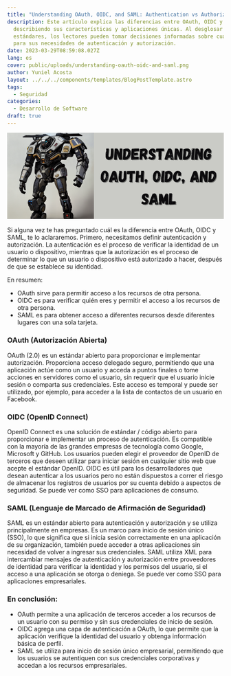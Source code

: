 ```yaml
---
title: "Understanding OAuth, OIDC, and SAML: Authentication vs Authorization"
description: Este artículo explica las diferencias entre OAuth, OIDC y SAML,
  describiendo sus características y aplicaciones únicas. Al desglosar estos
  estándares, los lectores pueden tomar decisiones informadas sobre cuál usar
  para sus necesidades de autenticación y autorización.
date: 2023-03-29T08:59:08.027Z
lang: es
cover: public/uploads/understanding-oauth-oidc-and-saml.png
author: Yuniel Acosta
layout: ../../../components/templates/BlogPostTemplate.astro
tags:
  - Seguridad
categories:
  - Desarrollo de Software
draft: true
---
```

![Comprendiendo OAuth, OIDC y SAML: Autenticación vs Autorización](public/uploads/understanding-oauth-oidc-and-saml.png "Comprendiendo OAuth, OIDC y SAML: Autenticación vs Autorización")

Si alguna vez te has preguntado cuál es la diferencia entre OAuth, OIDC y SAML, te lo aclararemos. Primero, necesitamos definir autenticación y autorización. La autenticación es el proceso de verificar la identidad de un usuario o dispositivo, mientras que la autorización es el proceso de determinar lo que un usuario o dispositivo está autorizado a hacer, después de que se establece su identidad.

En resumen:

- OAuth sirve para permitir acceso a los recursos de otra persona.
- OIDC es para verificar quién eres y permitir el acceso a los recursos de otra persona.
- SAML es para obtener acceso a diferentes recursos desde diferentes lugares con una sola tarjeta.

### OAuth (Autorización Abierta)

OAuth (2.0) es un estándar abierto para proporcionar e implementar autorización. Proporciona acceso delegado seguro, permitiendo que una aplicación actúe como un usuario y acceda a puntos finales o tome acciones en servidores como el usuario, sin requerir que el usuario inicie sesión o comparta sus credenciales. Este acceso es temporal y puede ser utilizado, por ejemplo, para acceder a la lista de contactos de un usuario en Facebook.

### OIDC (OpenID Connect)

OpenID Connect es una solución de estándar / código abierto para proporcionar e implementar un proceso de autenticación. Es compatible con la mayoría de las grandes empresas de tecnología como Google, Microsoft y GitHub. Los usuarios pueden elegir el proveedor de OpenID de terceros que deseen utilizar para iniciar sesión en cualquier sitio web que acepte el estándar OpenID. OIDC es útil para los desarrolladores que desean autenticar a los usuarios pero no están dispuestos a correr el riesgo de almacenar los registros de usuarios por su cuenta debido a aspectos de seguridad. Se puede ver como SSO para aplicaciones de consumo.

### SAML (Lenguaje de Marcado de Afirmación de Seguridad)

SAML es un estándar abierto para autenticación y autorización y se utiliza principalmente en empresas. Es un marco para inicio de sesión único (SSO), lo que significa que si inicia sesión correctamente en una aplicación de su organización, también puede acceder a otras aplicaciones sin necesidad de volver a ingresar sus credenciales. SAML utiliza XML para intercambiar mensajes de autenticación y autorización entre proveedores de identidad para verificar la identidad y los permisos del usuario, si el acceso a una aplicación se otorga o deniega. Se puede ver como SSO para aplicaciones empresariales.

### En conclusión:

- OAuth permite a una aplicación de terceros acceder a los recursos de un usuario con su permiso y sin sus credenciales de inicio de sesión.
- OIDC agrega una capa de autenticación a OAuth, lo que permite que la aplicación verifique la identidad del usuario y obtenga información básica de perfil.
- SAML se utiliza para inicio de sesión único empresarial, permitiendo que los usuarios se autentiquen con sus credenciales corporativas y accedan a los recursos empresariales.
